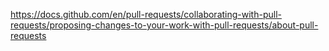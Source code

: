 https://docs.github.com/en/pull-requests/collaborating-with-pull-requests/proposing-changes-to-your-work-with-pull-requests/about-pull-requests
